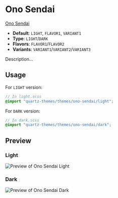 # Ono Sendai

[Ono Sendai](#)

- **Default**: `LIGHT`, `FLAVOR1`, `VARIANT1`
- **Type**: `LIGHT`/`DARK`
- **Flavors**: `FLAVOR1`/`FLAVOR2`
- **Variants**: `VARIANT1`/`VARIANT2`/`VARIANT3`

Description...

## Usage

For `LIGHT` version:

```scss
// In light.scss
@import "quartz-themes/themes/ono-sendai/light";
```

For `DARK` version:

```scss
// In dark.scss
@import "quartz-themes/themes/ono-sendai/dark";
```

## Preview

### Light

![Preview of Ono Sendai Light](preview-light.png)

### Dark

![Preview of Ono Sendai Dark](preview-dark.png)
